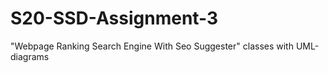 # S20-SSD-Assignment-3
"Webpage Ranking Search Engine With Seo Suggester" classes with UML-diagrams
